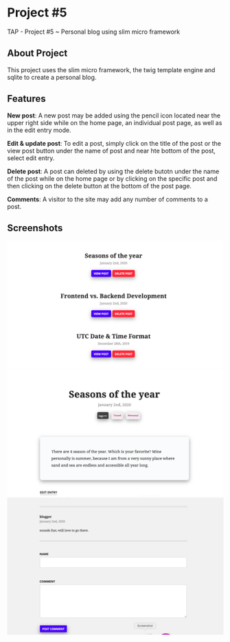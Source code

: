 # Project #5
 TAP - Project #5 ~ Personal blog using slim micro framework

## About Project
This project uses the slim micro framework, the twig template engine and sqlite to create a personal blog.

## Features
**New post**: A new post may be added using the pencil icon located near the upper right side while on the home page, an individual post page, as well as in the edit entry mode.

**Edit & update post**: To edit a post, simply click on the title of the post or the view post button under the name of post and near hte bottom of the post, select edit entry. 

**Delete post**: A post can deleted by using the delete butotn under the name of the post while on the home page or by clicking on the specific post and then clicking on the delete button at the bottom of the post page. 

**Comments**: A visitor to the site may add any number of comments to a post.

## Screenshots
 ![List of posts](img/blog_homepage.png)
 ![An individual post](img/blog_post.png)
 ![Comment on a post](img/blog_comment.png)


